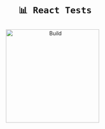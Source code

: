 <h1 align="center">

` 📊 React Tests`

</h1>

<p align="center">

  <a href="https://bio.link/rayza" target="_blank" rel="noopener noreferrer">
    <img width="250" src="https://firebasestorage.googleapis.com/v0/b/resume-7d906.appspot.com/o/studo.png?alt=media&token=39b202d7-47aa-4a77-8eba-4abd9a1ceb18" alt="Build">
  </a>

</p>
